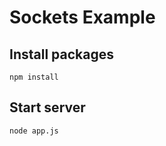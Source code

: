 Sockets Example
====================

## Install packages

    npm install

## Start server

    node app.js
